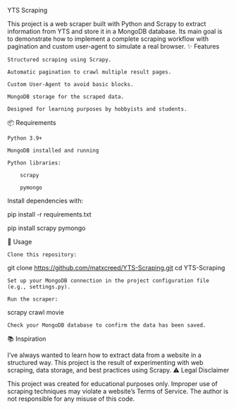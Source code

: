 YTS Scraping

This project is a web scraper built with Python and Scrapy to extract information from YTS and store it in a MongoDB database.
Its main goal is to demonstrate how to implement a complete scraping workflow with pagination and custom user-agent to simulate a real browser.
✨ Features

    Structured scraping using Scrapy.

    Automatic pagination to crawl multiple result pages.

    Custom User-Agent to avoid basic blocks.

    MongoDB storage for the scraped data.

    Designed for learning purposes by hobbyists and students.

📦 Requirements

    Python 3.9+

    MongoDB installed and running

    Python libraries:

        scrapy

        pymongo

Install dependencies with:

pip install -r requirements.txt

pip install scrapy pymongo

🚀 Usage

    Clone this repository:

git clone https://github.com/matxcreed/YTS-Scraping.git
cd YTS-Scraping

    Set up your MongoDB connection in the project configuration file (e.g., settings.py).

    Run the scraper:

scrapy crawl movie

    Check your MongoDB database to confirm the data has been saved.


📚 Inspiration

I’ve always wanted to learn how to extract data from a website in a structured way.
This project is the result of experimenting with web scraping, data storage, and best practices using Scrapy.
⚠️ Legal Disclaimer

This project was created for educational purposes only.
Improper use of scraping techniques may violate a website’s Terms of Service.
The author is not responsible for any misuse of this code.

